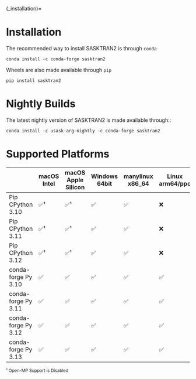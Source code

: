 
(_installation)=
# Installation

The recommended way to install SASKTRAN2 is through `conda`

    conda install -c conda-forge sasktran2

Wheels are also made available through `pip`

    pip install sasktran2


# Nightly Builds

The latest nightly version of SASKTRAN2 is made available through::

    conda install -c usask-arg-nightly -c conda-forge sasktran2

# Supported Platforms
|   | macOS Intel | macOS Apple Silicon | Windows 64bit | manylinux x86_64 | Linux arm64/ppc |
|---------------|----|-----|-----|-----|-----|
| Pip CPython 3.10  | ✅¹ | ✅¹  | ✅  | ✅  | ❌  |
| Pip CPython 3.11  | ✅¹ | ✅¹  | ✅  | ✅  | ❌  |
| Pip CPython 3.12  | ✅¹ | ✅¹  | ✅  | ✅  | ❌  |
| conda-forge Py 3.10  | ✅ | ✅  | ✅  | ✅  | ✅  |
| conda-forge Py 3.11  | ✅ | ✅  | ✅  | ✅  | ✅  |
| conda-forge Py 3.12  | ✅ | ✅  | ✅  | ✅  | ✅  |
| conda-forge Py 3.13  | ✅ | ✅  | ✅  | ✅  | ✅  |

<sup>¹ Open-MP Support is Disabled</sup><br>
